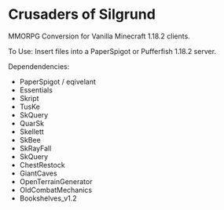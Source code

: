# Crusaders of Silgrund

MMORPG Conversion for Vanilla Minecraft 1.18.2 clients.

To Use:
Insert files into a PaperSpigot or Pufferfish 1.18.2 server.

Dependendencies:
- PaperSpigot / eqivelant
- Essentials
- Skript
- TusKe
- SkQuery
- QuarSk
- Skellett
- SkBee
- SkRayFall
- SkQuery
- ChestRestock
- GiantCaves
- OpenTerrainGenerator
- OldCombatMechanics
- Bookshelves_v1.2
